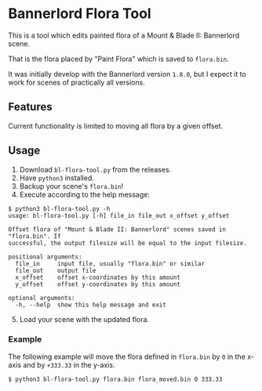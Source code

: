 # Bannerlord Flora Tool
This is a tool which edits painted flora of a Mount & Blade II: Bannerlord scene.

That is the flora placed by "Paint Flora" which is saved to `flora.bin`.

It was initially develop with the Bannerlord version `1.8.0`, but I expect it to work for scenes of practically all versions.

## Features
Current functionality is limited to moving all flora by a given offset.

## Usage
1. Download `bl-flora-tool.py` from the releases.
2. Have `python3` installed.
3. Backup your scene's `flora.bin`!
4. Execute according to the help message:
```
$ python3 bl-flora-tool.py -h
usage: bl-flora-tool.py [-h] file_in file_out x_offset y_offset

Offset flora of "Mount & Blade II: Bannerlord" scenes saved in "flora.bin". If
successful, the output filesize will be equal to the input filesize.

positional arguments:
  file_in     input file, usually "flora.bin" or similar
  file_out    output file
  x_offset    offset x-coordinates by this amount
  y_offset    offset y-coordinates by this amount

optional arguments:
  -h, --help  show this help message and exit
```
5. Load your scene with the updated flora.

### Example
The following example will move the flora defined in `flora.bin` by `0` in the x-axis and by `+333.33` in the y-axis.
```
$ python3 bl-flora-tool.py flora.bin flora_moved.bin 0 333.33
```
